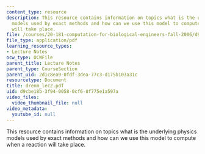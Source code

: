 ```yaml
---
content_type: resource
description: This resource contains information on topics what is the underlying physics
  models used by exact methods and how can we use this model to compute when a reaction
  will take place.
file: /courses/20-181-computation-for-biological-engineers-fall-2006/d9cbe18b3f9400580cf68f775e1a597a_drenm_lec2.pdf
file_type: application/pdf
learning_resource_types:
- Lecture Notes
ocw_type: OCWFile
parent_title: Lecture Notes
parent_type: CourseSection
parent_uid: 2d1c8ea9-0fdf-3dea-77c3-d175b103a31c
resourcetype: Document
title: drenm_lec2.pdf
uid: d9cbe18b-3f94-0058-0cf6-8f775e1a597a
video_files:
  video_thumbnail_file: null
video_metadata:
  youtube_id: null
---
```

This resource contains information on topics what is the underlying physics models used by exact methods and how can we use this model to compute when a reaction will take place.

